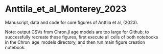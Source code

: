 # Anttila_et_al_Monterey_2023
Manuscript, data and code for core figures of Anttila et al, (2023).


Note: output CSVs from Chron.jl age models are too large for Github; to successfully recreate these figures, first execute all cells of both notebooks in the Chron_age_models directory, and then run main figure creation notebook.
